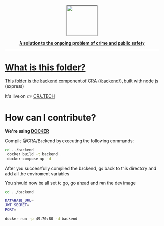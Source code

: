 
  <a href=""><p align="center">
<img height=100 src="https://github.com/GarretTomlin/CrimeStop-Analytics/blob/staging/docs/logo.png"/>
<p align="center">
  <strong>A solution to the ongoing problem of crime and public safety</strong>
</p>

---

# What is this folder?

This folder is the backend component of CRA ([/backend/](https://en.wikipedia.org/wiki/Frontend_and_backend#Backend_focused)), built with node js (express)

It's live on 👉 [CRA.TECH](https://www.crimestop-analytics.tech/)

# How can I contribute?

**We're using [DOCKER](https://www.docker.com/)**

Compile @CRA/Backend by executing the following commands:

```bash
cd ../backend
 docker build -t backend .
 docker-compose up -d
```

After you successfully compiled the backend, go back to this directory and add all the enviroment variables

You should now be all set to go, go ahead and run the dev image

```bash
cd ../backend

DATABASE_URL=
JWT_SECRET=
PORT=

docker run -p 49170:80 -d backend


```